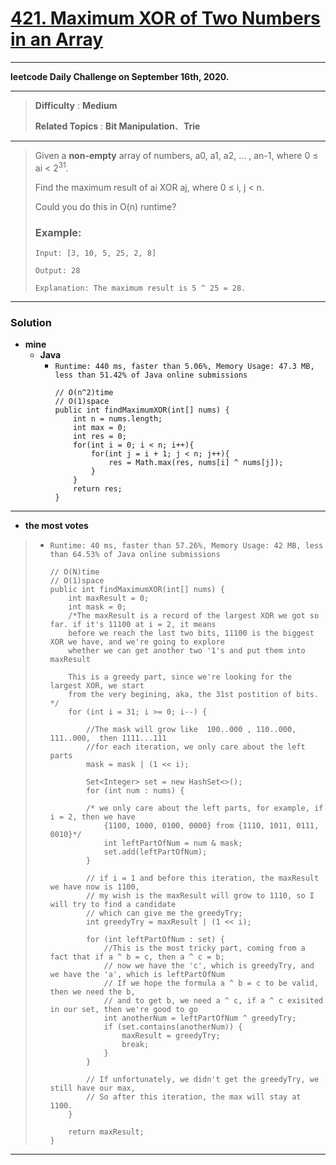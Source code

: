 # [421. Maximum XOR of Two Numbers in an Array](https://leetcode.com/problems/maximum-xor-of-two-numbers-in-an-array/)

---

**leetcode Daily Challenge on September 16th, 2020.**

---

> **Difficulty** : **Medium**
>
> **Related Topics** : **Bit Manipulation**、**Trie**

---

> Given a **non-empty** array of numbers, a0, a1, a2, … , an-1, where 0 ≤ ai < 2<sup>31</sup>.
>
> Find the maximum result of ai XOR aj, where 0 ≤ i, j < n.
>
> Could you do this in O(n) runtime?
>
> ### Example:
> ```
> Input: [3, 10, 5, 25, 2, 8]
>
> Output: 28
>
> Explanation: The maximum result is 5 ^ 25 = 28.
> ```

---


### Solution
* **mine**
  * **Java**
    * `Runtime: 440 ms, faster than 5.06%, Memory Usage: 47.3 MB, less than 51.42% of Java online submissions`
      ```
      // O(n^2)time
      // O(1)space
      public int findMaximumXOR(int[] nums) {
          int n = nums.length;
          int max = 0;
          int res = 0;
          for(int i = 0; i < n; i++){
              for(int j = i + 1; j < n; j++){
                  res = Math.max(res, nums[i] ^ nums[j]);
              }
          }
          return res;
      }
      ```

---

* **the most votes**
>  * `Runtime: 40 ms, faster than 57.26%, Memory Usage: 42 MB, less than 64.53% of Java online submissions`
>    ```
>    // O(N)time
>    // O(1)space
>    public int findMaximumXOR(int[] nums) {
>        int maxResult = 0;
>        int mask = 0;
>        /*The maxResult is a record of the largest XOR we got so far. if it's 11100 at i = 2, it means 
>        before we reach the last two bits, 11100 is the biggest XOR we have, and we're going to explore
>        whether we can get another two '1's and put them into maxResult
>        
>        This is a greedy part, since we're looking for the largest XOR, we start 
>        from the very begining, aka, the 31st postition of bits. */
>        for (int i = 31; i >= 0; i--) {
>
>            //The mask will grow like  100..000 , 110..000, 111..000,  then 1111...111
>            //for each iteration, we only care about the left parts
>            mask = mask | (1 << i);
>
>            Set<Integer> set = new HashSet<>();
>            for (int num : nums) {
>                
>            /* we only care about the left parts, for example, if i = 2, then we have
>                {1100, 1000, 0100, 0000} from {1110, 1011, 0111, 0010}*/
>                int leftPartOfNum = num & mask;
>                set.add(leftPartOfNum);
>            }
>
>            // if i = 1 and before this iteration, the maxResult we have now is 1100, 
>            // my wish is the maxResult will grow to 1110, so I will try to find a candidate
>            // which can give me the greedyTry;
>            int greedyTry = maxResult | (1 << i);
>
>            for (int leftPartOfNum : set) {
>                //This is the most tricky part, coming from a fact that if a ^ b = c, then a ^ c = b;
>                // now we have the 'c', which is greedyTry, and we have the 'a', which is leftPartOfNum
>                // If we hope the formula a ^ b = c to be valid, then we need the b, 
>                // and to get b, we need a ^ c, if a ^ c exisited in our set, then we're good to go
>                int anotherNum = leftPartOfNum ^ greedyTry;
>                if (set.contains(anotherNum)) {
>                    maxResult = greedyTry;
>                    break;
>                }
>            }
>
>            // If unfortunately, we didn't get the greedyTry, we still have our max, 
>            // So after this iteration, the max will stay at 1100.
>        }
>
>        return maxResult;
>    }
>    ```

---

